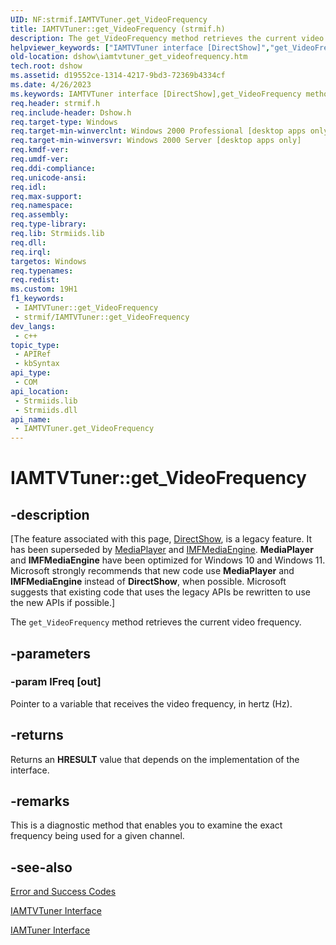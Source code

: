 ```yaml
---
UID: NF:strmif.IAMTVTuner.get_VideoFrequency
title: IAMTVTuner::get_VideoFrequency (strmif.h)
description: The get_VideoFrequency method retrieves the current video frequency.
helpviewer_keywords: ["IAMTVTuner interface [DirectShow]","get_VideoFrequency method","IAMTVTuner.get_VideoFrequency","IAMTVTuner::get_VideoFrequency","IAMTVTunerget_VideoFrequency","dshow.iamtvtuner_get_videofrequency","get_VideoFrequency","get_VideoFrequency method [DirectShow]","get_VideoFrequency method [DirectShow]","IAMTVTuner interface","strmif/IAMTVTuner::get_VideoFrequency"]
old-location: dshow\iamtvtuner_get_videofrequency.htm
tech.root: dshow
ms.assetid: d19552ce-1314-4217-9bd3-72369b4334cf
ms.date: 4/26/2023
ms.keywords: IAMTVTuner interface [DirectShow],get_VideoFrequency method, IAMTVTuner.get_VideoFrequency, IAMTVTuner::get_VideoFrequency, IAMTVTunerget_VideoFrequency, dshow.iamtvtuner_get_videofrequency, get_VideoFrequency, get_VideoFrequency method [DirectShow], get_VideoFrequency method [DirectShow],IAMTVTuner interface, strmif/IAMTVTuner::get_VideoFrequency
req.header: strmif.h
req.include-header: Dshow.h
req.target-type: Windows
req.target-min-winverclnt: Windows 2000 Professional [desktop apps only]
req.target-min-winversvr: Windows 2000 Server [desktop apps only]
req.kmdf-ver: 
req.umdf-ver: 
req.ddi-compliance: 
req.unicode-ansi: 
req.idl: 
req.max-support: 
req.namespace: 
req.assembly: 
req.type-library: 
req.lib: Strmiids.lib
req.dll: 
req.irql: 
targetos: Windows
req.typenames: 
req.redist: 
ms.custom: 19H1
f1_keywords:
 - IAMTVTuner::get_VideoFrequency
 - strmif/IAMTVTuner::get_VideoFrequency
dev_langs:
 - c++
topic_type:
 - APIRef
 - kbSyntax
api_type:
 - COM
api_location:
 - Strmiids.lib
 - Strmiids.dll
api_name:
 - IAMTVTuner.get_VideoFrequency
---
```


# IAMTVTuner::get_VideoFrequency


## -description

\[The feature associated with this page, [DirectShow](/windows/win32/directshow/directshow), is a legacy feature. It has been superseded by [MediaPlayer](/uwp/api/Windows.Media.Playback.MediaPlayer) and [IMFMediaEngine](/windows/win32/api/mfmediaengine/nn-mfmediaengine-imfmediaengine). **MediaPlayer** and **IMFMediaEngine** have been optimized for Windows 10 and Windows 11. Microsoft strongly recommends that new code use **MediaPlayer** and **IMFMediaEngine** instead of **DirectShow**, when possible. Microsoft suggests that existing code that uses the legacy APIs be rewritten to use the new APIs if possible.\]

The <code>get_VideoFrequency</code> method retrieves the current video frequency.

## -parameters

### -param lFreq [out]

Pointer to a variable that receives the video frequency, in hertz (Hz).

## -returns

Returns an <b>HRESULT</b> value that depends on the implementation of the interface.

## -remarks

This is a diagnostic method that enables you to examine the exact frequency being used for a given channel.

## -see-also

<a href="/windows/desktop/DirectShow/error-and-success-codes">Error and Success Codes</a>



<a href="/windows/desktop/api/strmif/nn-strmif-iamtvtuner">IAMTVTuner Interface</a>



<a href="/windows/desktop/api/strmif/nn-strmif-iamtuner">IAMTuner Interface</a>